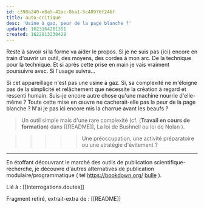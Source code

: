 ```yaml
---
id: c398a240-e8a5-42ac-8ba1-5c48976f246f
title: auto-critique
desc: 'Usine à gaz, peur de la page blanche ?'
updated: 1623164281351
created: 1622813230428
---
```


Reste à savoir si la forme va aider le propos. Si je ne suis pas {ici} encore en train d'ouvrir un outil, des moyens, des cordes à mon arc. De la technique pour la technique. Et si après cette prise en main je vais vraiment poursuivre avec. Si l'usage suivra... 

Si cet appareillage n'est pas une usine à gaz. Si, sa complexité ne m'éloigne pas de la simplicité et relâchement que nécessite la création à regard et ressenti humain. Suis-je encore autre chose qu'une machine nourrie d'elle-même ? Toute cette mise en œuvre ne cacherait-elle pas la peur de la page blanche ? N'ai je pas ici encore mis la charrue avant les beaufs ?

> Un outil simple mais d'une rare complexité (cf. (**Travail en cours de formation**) dans [[README]], La loi de Bushnell ou loi de Nolan ). 

>>>>> Une préoccupation, une activité préparatoire ou une stratégie d'évitement ?

----

En étoffant découvrant le marché des outils de publication scientifique-recherche, je découvre d'autres alternatives de publication modulaire/programmatique ( tel <https://bookdown.org/> [bulle](https://liens.vincent-bonnefille.fr/?2kqw2Q) ).


Lié à :
[[Interrogations.doutes]]

Fragment retiré, extrait-extra de :
[[README]]